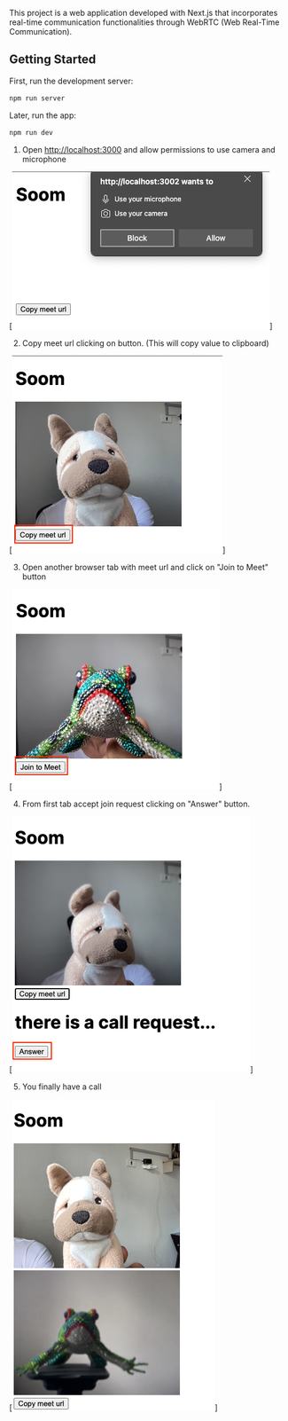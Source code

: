 This project is a web application developed with Next.js that incorporates real-time communication functionalities through WebRTC (Web Real-Time Communication).


## Getting Started

First, run the development server:

```sh
npm run server
```

Later, run the app:
```sh
npm run dev
```

1. Open [http://localhost:3000](http://localhost:3000) and allow permissions to use camera and microphone

[![allow permissions](https://github.com/mocaBit/soom-web-rtc/blob/master/assets/step1.png?raw=true)]

2. Copy meet url clicking on button. (This will copy value to clipboard)

[![copy meet url](https://github.com/mocaBit/soom-web-rtc/blob/master/assets/step2.png?raw=true)]

3. Open another browser tab with meet url and click on "Join to Meet" button

[![join to meet](https://github.com/mocaBit/soom-web-rtc/blob/master/assets/step3.png?raw=true)]

4. From first tab accept join request clicking on "Answer" button.

[![answer call](https://github.com/mocaBit/soom-web-rtc/blob/master/assets/step4.png?raw=true)]

5. You finally have a call

[![calling together](https://github.com/mocaBit/soom-web-rtc/blob/master/assets/step5.png?raw=true)]
